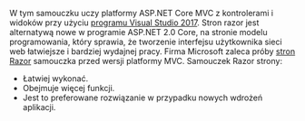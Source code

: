 W tym samouczku uczy platformy ASP.NET Core MVC z kontrolerami i widoków przy użyciu [programu Visual Studio 2017](https://www.visualstudio.com/). Stron razor jest alternatywą nowe w programie ASP.NET 2.0 Core, na stronie modelu programowania, który sprawia, że tworzenie interfejsu użytkownika sieci web łatwiejsze i bardziej wydajnej pracy. Firma Microsoft zaleca próby [stron Razor](xref:mvc/razor-pages/index) samouczka przed wersji platformy MVC. Samouczek Razor strony:

* Łatwiej wykonać.
* Obejmuje więcej funkcji.
* Jest to preferowane rozwiązanie w przypadku nowych wdrożeń aplikacji.